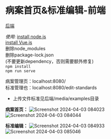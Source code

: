 # 病案首页&标准编辑-前端

[后端](https://github.com/angushushu/medical-record-backend)

**使用*:*
[install node.js](https://nodejs.org/en/learn/getting-started/how-to-install-nodejs)<br>
[install Vue.js](https://vuejs.org/guide/quick-start)<br>
删除node_modules<br>
删除package-lock.json<br>
(不要更新dependency，否则需要额外修复)<br>
`npm install`<br>
`npm run serve`<br>

病案管理页：localhost:8080/<br>
标准管理也：localhost:8080/edit-standards<br>
- 上传文件标准见后端/media/examples目录

**病案首页：**
![Screenshot 2024-04-03 084023](https://github.com/angushushu/medical-record-frontend/assets/23127549/7087a998-5520-462e-a903-c24f0ad8e695)
![Screenshot 2024-04-03 084044](https://github.com/angushushu/medical-record-frontend/assets/23127549/35312ac9-45f7-44ba-9157-4e40a8a11bb5)

**标准编辑：**
![Screenshot 2024-04-03 084933](https://github.com/angushushu/medical-record-frontend/assets/23127549/4ec8df0b-3105-453c-b3c1-128d7e5d88d0)
![Screenshot 2024-04-03 085046](https://github.com/angushushu/medical-record-frontend/assets/23127549/d677ccf6-7f6a-4893-b89b-561366859da3)
